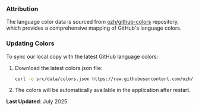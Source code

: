 ### Attribution

The language color data is sourced from [ozh/github-colors](https://github.com/ozh/github-colors) repository, which provides a comprehensive mapping of GitHub's language colors.

### Updating Colors

To sync our local copy with the latest GitHub language colors:

1. Download the latest colors.json file:

   ```bash
   curl -o src/data/colors.json https://raw.githubusercontent.com/ozh/github-colors/master/colors.json
   ```

2. The colors will be automatically available in the application after restart.

**Last Updated**: July 2025
